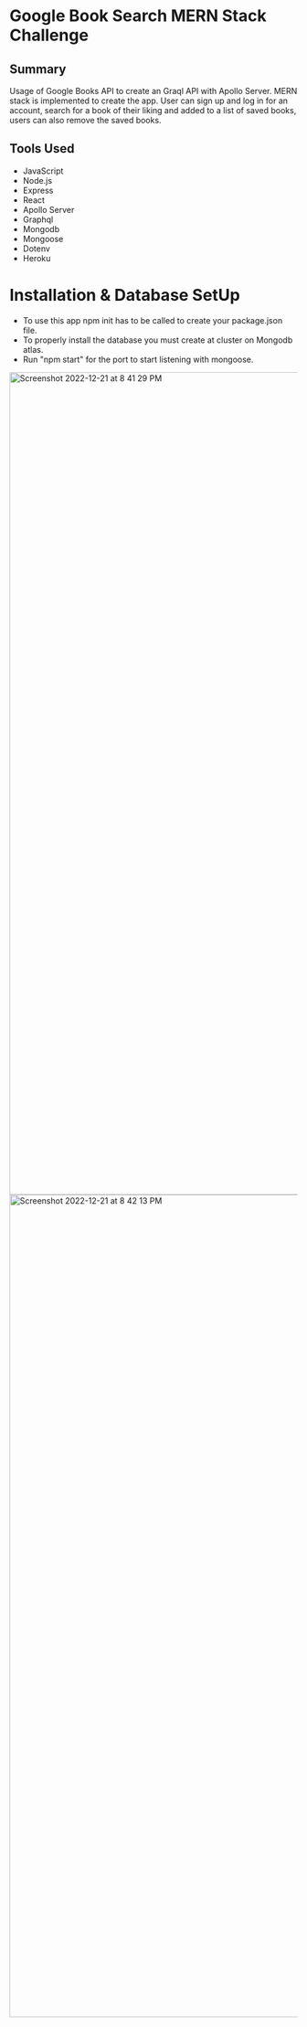 # Google Book Search MERN Stack Challenge

## Summary

Usage of Google Books API to create an Graql API with Apollo Server. MERN stack is implemented to create the app. User can sign up and log in for an account, search for a book of their liking and added to a list of saved books, users can also remove the saved books.

## Tools Used

* JavaScript
* Node.js
* Express
* React
* Apollo Server
* Graphql
* Mongodb
* Mongoose
* Dotenv
* Heroku

# Installation & Database SetUp
* To use this app npm init has to be called to create your package.json file.
* To properly install the database you must create at cluster on Mongodb atlas.
* Run "npm start" for the port to start listening with mongoose.

<img width="1440" alt="Screenshot 2022-12-21 at 8 41 29 PM" src="https://user-images.githubusercontent.com/106297412/209059246-837f6c28-d298-47d2-adea-7be4d574bbcb.png">
<img width="1440" alt="Screenshot 2022-12-21 at 8 42 13 PM" src="https://user-images.githubusercontent.com/106297412/209059265-d9c1e4e8-e97a-4307-ac62-ffb1df1aadea.png">
